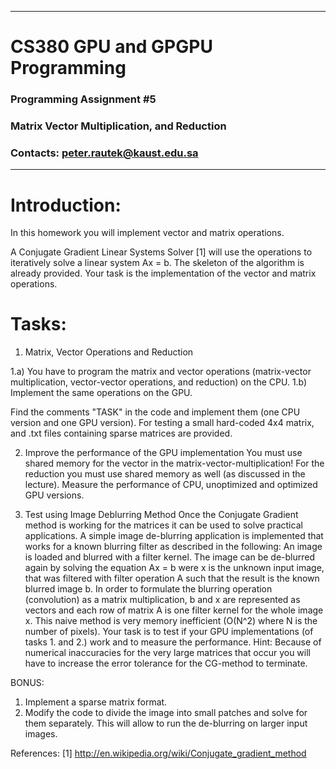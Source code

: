 --------------------------------------------------------------------
# CS380 GPU and GPGPU Programming
### Programming Assignment #5
### Matrix Vector Multiplication, and Reduction 
### Contacts: peter.rautek@kaust.edu.sa
--------------------------------------------------------------------

# Introduction:
In this homework you will implement vector and matrix operations.

A Conjugate Gradient Linear Systems Solver [1] will use the operations to iteratively solve a linear system Ax = b.
The skeleton of the algorithm is already provided. Your task is the implementation of the vector and matrix operations.


# Tasks: 

1. Matrix, Vector Operations and Reduction

1.a) You have to program the matrix and vector operations (matrix-vector multiplication, vector-vector operations, and reduction) on the CPU.
1.b) Implement the same operations on the GPU.

Find the comments "TASK" in the code and implement them (one CPU version and one GPU version). 
For testing a small hard-coded 4x4 matrix, and .txt files containing sparse matrices are provided. 

2. Improve the performance of the GPU implementation
You must use shared memory for the vector in the matrix-vector-multiplication!
For the reduction you must use shared memory as well (as discussed in the lecture).
Measure the performance of CPU, unoptimized and optimized GPU versions.

3. Test using Image Deblurring Method
Once the Conjugate Gradient method is working for the matrices it can be used to solve practical applications.
A simple image de-blurring application is implemented that works for a known blurring filter as described in the following:
An image is loaded and blurred with a filter kernel.
The image can be de-blurred again by solving the equation Ax = b
were x is the unknown input image, that was filtered with filter operation A such that the result is the known blurred image b.
In order to formulate the blurring operation (convolution) as a matrix multiplication, 
b and x are represented as vectors and each row of matrix A is one filter kernel for the whole image x.
This naive method is very memory inefficient (O(N^2) where N is the number of pixels). 
Your task is to test if your GPU implementations (of tasks 1. and 2.) work and to measure the performance.
Hint: Because of numerical inaccuracies for the very large matrices that occur you will have to increase the error tolerance for the CG-method to terminate. 


BONUS: 
1. Implement a sparse matrix format.
2. Modify the code to divide the image into small patches and solve for them separately. This will allow to run the de-blurring on larger input images.


References:
[1] http://en.wikipedia.org/wiki/Conjugate_gradient_method